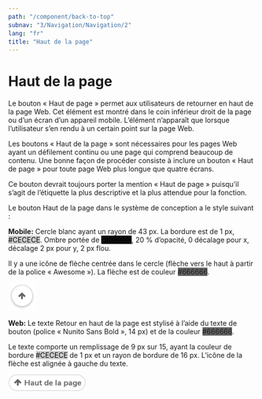 ```yaml
---
path: "/component/back-to-top"
subnav: "3/Navigation/Navigation/2"
lang: "fr"
title: "Haut de la page"
---
```


<helmet>
<title> Haut de la page - Système de conception Aurora </title>
</helmet>

# Haut de la page

Le bouton « Haut de page » permet aux utilisateurs de retourner en haut de la page Web. Cet élément est montré dans le coin inférieur droit de la page ou d’un écran d’un appareil mobile. L’élément n’apparaît que lorsque l’utilisateur s’en rendu à un certain point sur la page Web.

Les boutons « Haut de la page » sont nécessaires pour les pages Web ayant un défilement continu ou une page qui comprend beaucoup de contenu. Une bonne façon de procéder consiste à inclure un bouton « Haut de page » pour toute page Web plus longue que quatre écrans.

<documentationtabs remove="react">
      <doctabpanel type="html">
      </doctabpanel>
    
<doctabpanel type="design">
          
Ce bouton devrait toujours porter la mention « Haut de page » puisqu’il s’agit de l’étiquette la plus descriptive et la plus attendue pour la fonction.

Le bouton Haut de la page dans le système de conception a le style suivant :

**Mobile:** Cercle blanc ayant un rayon de 43 px. La bordure est de 1 px, <badge style="background-color: #CECECE;color:black;">#CECECE</badge>. Ombre portée de <badge style="background-color: #000000;">#000000</badge>, 20 % d’opacité, 0 décalage pour x, décalage 2 px pour y, 2 px flou.

Il y a une icône de flèche centrée dans le cercle (flèche vers le haut à partir de la police « Awesome »). La flèche est de couleur <badge style="background-color: #666666;">#666666</badge>.

![Composante de « Haut de la page »](../../../img\components\back_to_top_mobile.png)

**Web:** Le texte Retour en haut de la page est stylisé à l’aide du texte de bouton (police « Nunito Sans Bold », 14 px) et de la couleur <badge style="background-color: #666666;">#666666</badge>.

Le texte comporte un remplissage de 9 px sur 15, ayant la couleur de bordure <badge style="background-color: #CECECE;color:black;">#CECECE</badge> de 1 px et un rayon de bordure de 16 px. L’icône de la flèche est alignée à gauche du texte.

![Compasante web de « Haut de la page »](../../../img\components\haut_de_la_page.png)           
    </doctabpanel>
</documentationtabs>


